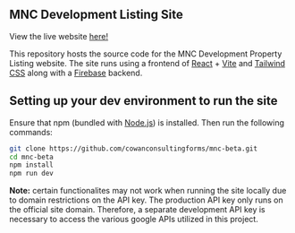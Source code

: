 ## MNC Development Listing Site

View the live website [here!](https://mnc-development.web.app/)

This repository hosts the source code for the MNC Development Property Listing website. The site runs using a frontend of [React](https://react.dev/) + [Vite](https://vitejs.dev/) and [Tailwind CSS](https://tailwindcss.com/) along with a [Firebase](https://firebase.google.com/) backend.

## Setting up your dev environment to run the site

Ensure that npm (bundled with [Node.js](https://nodejs.org/en)) is installed. Then run the following commands:

```bash
git clone https://github.com/cowanconsultingforms/mnc-beta.git
cd mnc-beta
npm install
npm run dev
```

**Note:** certain functionalites may not work when running the site locally due to domain restrictions on the API key. The production API key only runs on the official site domain. Therefore, a separate development API key is necessary to access the various google APIs utilized in this project.

